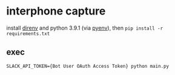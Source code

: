 # interphone capture

install [direnv](https://github.com/direnv/direnv) and python 3.9.1 (via [pyenv](https://github.com/pyenv/pyenv)), then
```pip install -r requirements.txt```

## exec
```
SLACK_API_TOKEN={Bot User OAuth Access Token} python main.py
```
